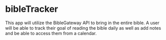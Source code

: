 # bibleTracker
This app will utilize the BibleGateway API to bring in the entire bible. A user will be able to track their goal of reading the bible daily as well as add notes and be able to access them from a calendar.
